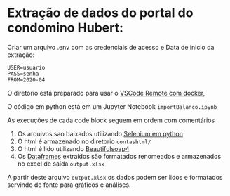 # Extração de dados do portal do condomino Hubert:

Criar um arquivo .env com as credenciais de acesso e Data de inicio da extração:

```
USER=usuario
PASS=senha
FROM=2020-04
```
O diretório está preparado para usar o [VSCode Remote com docker](https://code.visualstudio.com/docs/remote/containers), 

O código em python está em um Jupyter Notebook `importBalanco.ipynb` 

As execuções de cada code block seguem em ordem com comentários

1. Os arquivos sao baixados utilizando [Selenium em python](https://selenium-python.readthedocs.io/)
2. O html é armazenado no diretorio `contashtml/` 
3. O html é lido utilizando [Beautifulsoap4](https://beautiful-soup-4.readthedocs.io/en/latest/)
4. Os [Dataframes](https://pandas.pydata.org/docs/reference/api/pandas.DataFrame.html) extraídos são formatados renomeados e armazenados no excel de saída `output.xlsx`

A partir deste arquivo `output.xlsx` os dados podem ser lidos e formatados servindo de fonte para gráficos e análises.